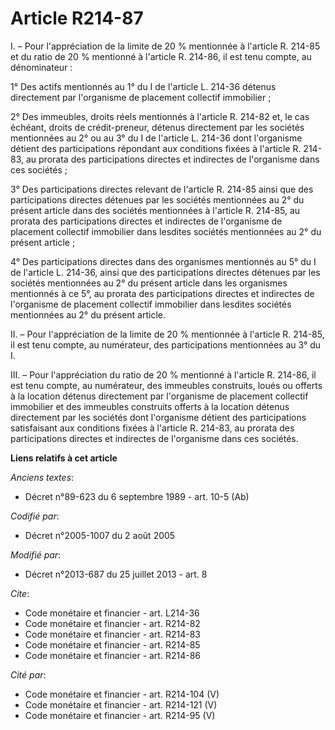 # Article R214-87

I. – Pour l'appréciation de la limite de 20 % mentionnée à l'article R. 214-85 et du ratio de 20 % mentionné à l'article R.
214-86, il est tenu compte, au dénominateur :

1° Des actifs mentionnés au 1° du I de l'article L. 214-36 détenus directement par l'organisme de placement collectif
immobilier ;

2° Des immeubles, droits réels mentionnés à l'article R. 214-82 et, le cas échéant, droits de crédit-preneur, détenus
directement par les sociétés mentionnées au 2° ou au 3° du I de l'article L. 214-36 dont l'organisme détient des
participations répondant aux conditions fixées à l'article R. 214-83, au prorata des participations directes et indirectes de
l'organisme dans ces sociétés ;

3° Des participations directes relevant de l'article R. 214-85 ainsi que des participations directes détenues par les
sociétés mentionnées au 2° du présent article dans des sociétés mentionnées à l'article R. 214-85, au prorata des
participations directes et indirectes de l'organisme de placement collectif immobilier dans lesdites sociétés mentionnées au
2° du présent article ;

4° Des participations directes dans des organismes mentionnés au 5° du I de l'article L. 214-36, ainsi que des participations
directes détenues par les sociétés mentionnées au 2° du présent article dans les organismes mentionnés à ce 5°, au prorata
des participations directes et indirectes de l'organisme de placement collectif immobilier dans lesdites sociétés mentionnées
au 2° du présent article.

II. – Pour l'appréciation de la limite de 20 % mentionnée à l'article R. 214-85, il est tenu compte, au numérateur, des
participations mentionnées au 3° du I.

III. – Pour l'appréciation du ratio de 20 % mentionné à l'article R. 214-86, il est tenu compte, au numérateur, des immeubles
construits, loués ou offerts à la location détenus directement par l'organisme de placement collectif immobilier et des
immeubles construits offerts à la location détenus directement par les sociétés dont l'organisme détient des participations
satisfaisant aux conditions fixées à l'article R. 214-83, au prorata des participations directes et indirectes de l'organisme
dans ces sociétés.

**Liens relatifs à cet article**

_Anciens textes_:

  - Décret n°89-623 du 6 septembre 1989 - art. 10-5 (Ab)

_Codifié par_:

  - Décret n°2005-1007 du 2 août 2005

_Modifié par_:

  - Décret n°2013-687 du 25 juillet 2013 - art. 8

_Cite_:

  - Code monétaire et financier - art. L214-36
  - Code monétaire et financier - art. R214-82
  - Code monétaire et financier - art. R214-83
  - Code monétaire et financier - art. R214-85
  - Code monétaire et financier - art. R214-86

_Cité par_:

  - Code monétaire et financier - art. R214-104 (V)
  - Code monétaire et financier - art. R214-121 (V)
  - Code monétaire et financier - art. R214-95 (V)

